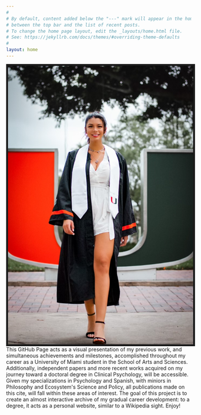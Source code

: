 ```yaml
---
#
# By default, content added below the "---" mark will appear in the home page
# between the top bar and the list of recent posts.
# To change the home page layout, edit the _layouts/home.html file.
# See: https://jekyllrb.com/docs/themes/#overriding-theme-defaults
#
layout: home
---
```


<img src="/assets/images/img/012.png" align="left" border="5px solid #000000">

This GitHub Page acts as a visual presentation of my previous work, and simultaneous achievements and milestones, accomplished throughout my career as a University of Miami student in the School of Arts and Sciences. Additionally, independent papers and more recent works acquired on my journey toward a doctoral degree in Clinical Psychology, will be accessible. Given my specializations in Psychology and Spanish, with miniors in Philosophy and Ecosystem's Science and Policy, all publications made on this cite, will fall within these areas of interest. The goal of this project is to create an almost interactive archive of my gradual career development: to a degree, it acts as a personal website, similar to a Wikipedia sight. Enjoy!


